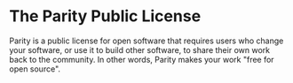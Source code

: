 # The Parity Public License

Parity is a public license for open software that requires users who change your software, or use it to build other software, to share their own work back to the community. In other words, Parity makes your work "free for open source".
